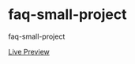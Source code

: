 # faq-small-project
<p>faq-small-project</p>
<a href="https://elhoussnimed.github.io/faq-small-project/">Live Preview</a>
